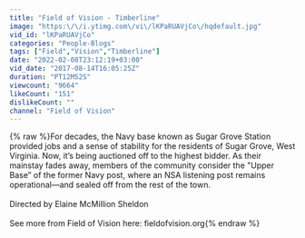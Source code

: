 ```yaml
---
title: "Field of Vision - Timberline"
image: "https:\/\/i.ytimg.com\/vi\/lKPaRUAVjCo\/hqdefault.jpg"
vid_id: "lKPaRUAVjCo"
categories: "People-Blogs"
tags: ["Field","Vision","Timberline"]
date: "2022-02-08T23:12:19+03:00"
vid_date: "2017-08-14T16:05:25Z"
duration: "PT12M52S"
viewcount: "9664"
likeCount: "151"
dislikeCount: ""
channel: "Field of Vision"
---
```

{% raw %}For decades, the Navy base known as Sugar Grove Station provided jobs and a sense of stability for the residents of Sugar Grove, West Virginia. Now, it’s being auctioned off to the highest bidder. As their mainstay fades away, members of the community consider the &quot;Upper Base” of the former Navy post, where an NSA listening post remains operational—and sealed off from the rest of the town.<br /><br />Directed by Elaine McMillion Sheldon<br /><br />See more from Field of Vision here: fieldofvision.org{% endraw %}

